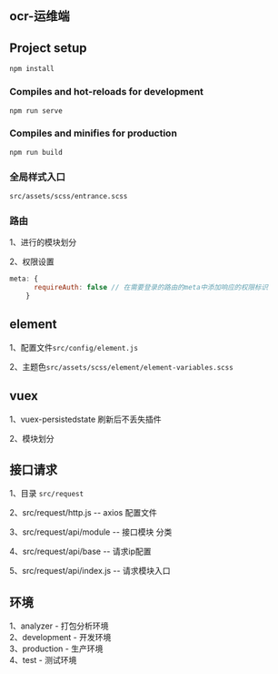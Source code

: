 ## ocr-运维端

## Project setup
```
npm install
```

### Compiles and hot-reloads for development
```
npm run serve
```

### Compiles and minifies for production
```
npm run build
```

### 全局样式入口
`src/assets/scss/entrance.scss`

### 路由
1、进行的模块划分 

2、权限设置   

```javascript
meta: {
      requireAuth: false // 在需要登录的路由的meta中添加响应的权限标识
    }
```

## element
1、配置文件`src/config/element.js` 

2、主题色`src/assets/scss/element/element-variables.scss` 


## vuex
1、vuex-persistedstate 刷新后不丢失插件 

2、模块划分


## 接口请求
1、目录 `src/request` 

2、src/request/http.js -- axios 配置文件 

3、src/request/api/module -- 接口模块 分类 

4、src/request/api/base -- 请求ip配置 

5、src/request/api/index.js -- 请求模块入口 

## 环境
1、analyzer          - 打包分析环境  
2、development       - 开发环境  
3、production        - 生产环境  
4、test              - 测试环境  



